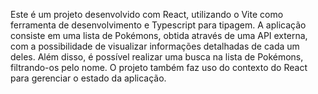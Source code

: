 Este é um projeto desenvolvido com React, utilizando o Vite como ferramenta de desenvolvimento e Typescript para tipagem. A aplicação consiste em uma lista de Pokémons, obtida através de uma API externa, com a possibilidade de visualizar informações detalhadas de cada um deles. Além disso, é possível realizar uma busca na lista de Pokémons, filtrando-os pelo nome. O projeto também faz uso do contexto do React para gerenciar o estado da aplicação.
